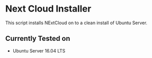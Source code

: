 # Next Cloud Installer
This script installs NExtCloud on to a clean install of Ubuntu Server.

## Currently Tested on
* Ubuntu Server 16.04 LTS
